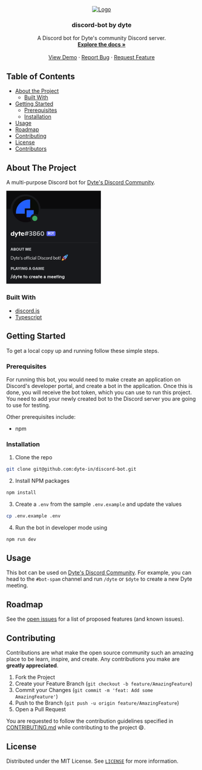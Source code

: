 <!-- PROJECT LOGO -->
<p align="center">
  <a href="https://dyte.in">
    <img src="https://dyte-uploads.s3.ap-south-1.amazonaws.com/dyte-logo-dark.svg" alt="Logo" width="80">
  </a>

  <h3 align="center">discord-bot by dyte</h3>

  <p align="center">
    A Discord bot for Dyte's community Discord server.
    <br />
    <a href="https://github.com/dyte-in/discord-bot"><strong>Explore the docs »</strong></a>
    <br />
    <br />
    <a href="https://community.dyte.io">View Demo</a>
    ·
    <a href="https://github.com/dyte-in/discord-bot/issues">Report Bug</a>
    ·
    <a href="https://github.com/dyte-in/discord-bot/issues">Request Feature</a>
  </p>
</p>




<!-- TABLE OF CONTENTS -->
## Table of Contents

* [About the Project](#about-the-project)
  * [Built With](#built-with)
* [Getting Started](#getting-started)
  * [Prerequisites](#prerequisites)
  * [Installation](#installation)
* [Usage](#usage)
* [Roadmap](#roadmap)
* [Contributing](#contributing)
* [License](#license)
* [Contributors](#contributors-)



<!-- ABOUT THE PROJECT -->
## About The Project

A multi-purpose Discord bot for [Dyte's Discord Community](https://community.dyte.io).

<img src="./images/bot.png" width="250"></img>

### Built With

* [discord.js](https://discord.js.org/#/)
* [Typescript](typescriptlang.org/)


<!-- GETTING STARTED -->
## Getting Started

To get a local copy up and running follow these simple steps.

### Prerequisites

For running this bot, you would need to make create an application on Discord's developer portal, and create a bot in the application. Once this is done, you will receive the bot token, which you can use to run this project. You need to add your newly created bot to the Discord server you are going to use for testing.

Other prerequisites include:
* npm

### Installation
 
1. Clone the repo
```sh
git clone git@github.com:dyte-in/discord-bot.git
```
2. Install NPM packages
```sh
npm install
```
3. Create a `.env` from the sample `.env.example` and update the values
```sh
cp .env.example .env
```
4. Run the bot in developer mode using
```sh
npm run dev
```


<!-- USAGE EXAMPLES -->
## Usage

This bot can be used on [Dyte's Discord Community](https://community.dyte.io). For example, you can head to the `#bot-spam` channel and run `/dyte` or `$dyte` to create a new Dyte meeting.


<!-- ROADMAP -->
## Roadmap

See the [open issues](https://github.com/dyte-in/discord-bot/issues) for a list of proposed features (and known issues).



<!-- CONTRIBUTING -->
## Contributing

Contributions are what make the open source community such an amazing place to be learn, inspire, and create. Any contributions you make are **greatly appreciated**.

1. Fork the Project
2. Create your Feature Branch (`git checkout -b feature/AmazingFeature`)
3. Commit your Changes (`git commit -m 'feat: Add some AmazingFeature'`)
4. Push to the Branch (`git push -u origin feature/AmazingFeature`)
5. Open a Pull Request

You are requested to follow the contribution guidelines specified in [CONTRIBUTING.md](./CONTRIBUTING.md) while contributing to the project :smile:.

<!-- LICENSE -->
## License

Distributed under the MIT License. See [`LICENSE`](./LICENSE) for more information.




<!-- MARKDOWN LINKS & IMAGES -->
<!-- https://www.markdownguide.org/basic-syntax/#reference-style-links -->
